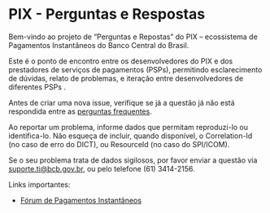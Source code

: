 # PIX - Perguntas e Respostas
Bem-vindo ao projeto de “Perguntas e Repostas” do PIX – ecossistema de Pagamentos Instantâneos do Banco Central do Brasil. 

Este é o ponto de encontro entre os desenvolvedores do PIX e dos prestadores de serviços de pagamentos (PSPs), permitindo esclarecimento de dúvidas, relato de problemas, e iteração entre desenvolvedores de diferentes PSPs .

Antes de criar uma nova issue, verifique se já a questão já não está respondida entre as [perguntas frequentes](https://github.com/bacen/pix-perguntas-e-respostas/issues?q=label%3AFAQ).

Ao reportar um problema, informe dados que permitam reproduzi-lo ou identifica-lo. Não esqueça de incluir, quando disponível, o Correlation-Id (no caso de erro do DICT), ou ResourceId (no caso do SPI/ICOM).

Se o seu problema trata de dados sigilosos, por favor enviar a questão via suporte.ti@bcb.gov.br, ou pelo telefone (61) 3414-2156.  

Links importantes:
*	[Fórum de Pagamentos Instantâneos](https://www.bcb.gov.br/estabilidadefinanceira/forumpagamentosinstantaneos)
